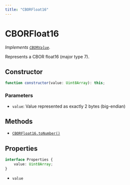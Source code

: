 ```yaml
---
title: "CBORFloat16"
---
```


# CBORFloat16

_Implements [`CBORValue`](/reference/main/CBORValue)._

Represents a CBOR float16 (major type 7).

## Constructor

```ts
function constructor(value: Uint8Array): this;
```

### Parameters

- `value`: Value represented as exactly 2 bytes (big-endian)

## Methods

- [`CBORFloat16.toNumber()`](/reference/main/CBORFloat16/toNumber)

## Properties

```ts
interface Properties {
	value: Uint8Array;
}
```

- `value`
